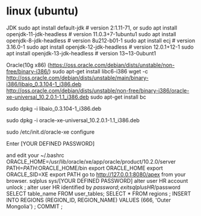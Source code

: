 # linux \(ubuntu\)


JDK
sudo apt install default-jdk              # version 2:1.11-71, or
sudo apt install openjdk-11-jdk-headless  # version 11.0.3+7-1ubuntu1
sudo apt install openjdk-8-jdk-headless   # version 8u212-b01-1
sudo apt install ecj                      # version 3.16.0-1
sudo apt install openjdk-12-jdk-headless  # version 12.0.1+12-1
sudo apt install openjdk-13-jdk-headless  # version 13~13-0ubunt1








Oracle(10g x86)
(https://oss.oracle.com/debian/dists/unstable/non-free/binary-i386/)
sudo apt-get install libc6-i386
wget -c http://oss.oracle.com/debian/dists/unstable/main/binary-i386/libaio_0.3.104-1_i386.deb http://oss.oracle.com/debian/dists/unstable/non-free/binary-i386/oracle-xe-universal_10.2.0.1-1.1_i386.deb
sudo apt-get install bc

sudo dpkg -i libaio_0.3.104-1_i386.deb

sudo dpkg -i oracle-xe-universal_10.2.0.1-1.1_i386.deb

sudo /etc/init.d/oracle-xe configure

Enter [YOUR DEFINED PASSWORD]

and edit your ~/.bashrc
ORACLE_HOME=/usr/lib/oracle/xe/app/oracle/product/10.2.0/server
PATH=$PATH:$ORACLE_HOME/bin
export ORACLE_HOME
export ORACLE_SID=XE
export PATH
go to http://127.0.0.1:8080/apex from your browser.
sqlplus sys/[YOUR DEFINED PASSWORD]
alter user HR account unlock ; 
alter user HR identified by $password ; 
exit
sqlplus HR/$password
SELECT table_name FROM user_tables;
SELECT * FROM regions ;
INSERT INTO REGIONS (REGION_ID, REGION_NAME) VALUES (666, 'Outer Mongolia') ;
COMMIT ;
















